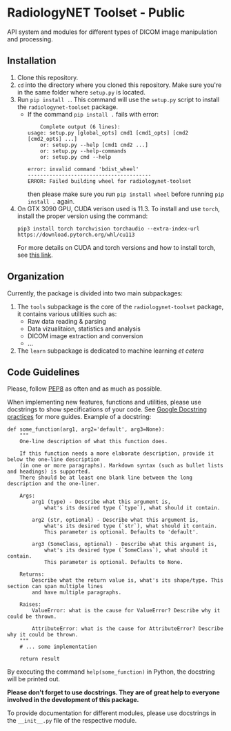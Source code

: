 # RadiologyNET Toolset - Public
API system and modules for different types of DICOM image manipulation and processing.


## Installation
1. Clone this repository.
2. `cd` into the directory where you cloned this repository. Make sure you're in the same folder where `setup.py` is located.
3. Run `pip install .`. This command will use the `setup.py` script to install the `radiologynet-toolset` package. 
    * If the command `pip install .` fails with error: 
        ```
            Complete output (6 lines):
        usage: setup.py [global_opts] cmd1 [cmd1_opts] [cmd2 [cmd2_opts] ...]
            or: setup.py --help [cmd1 cmd2 ...]
            or: setup.py --help-commands
            or: setup.py cmd --help
        
        error: invalid command 'bdist_wheel'
        ----------------------------------------
        ERROR: Failed building wheel for radiologynet-toolset
        ```
        then please make sure you run `pip install wheel` before running `pip install .` again.
4. On GTX 3090 GPU, CUDA verison used is 11.3. To install and use `torch`, install the proper version using the command:
    ```
    pip3 install torch torchvision torchaudio --extra-index-url https://download.pytorch.org/whl/cu113
    ```
    For more details on CUDA and torch versions and how to install torch, see [this link](https://pytorch.org/get-started/locally/).

## Organization
Currently, the package is divided into two main subpackages:
1. The `tools` subpackage is the core of the `radiologynet-toolset` package, it contains various utilities such as:
    * Raw data reading & parsing
    * Data vizualitaion, statistics and analysis
    * DICOM image extraction and conversion
    * ...
2. The `learn` subpackage is dedicated to machine learning *et cetera*


## Code Guidelines
Please, follow [PEP8](https://pep8.org/) as often and as much as possible.

When implementing new features, functions and utilities, please use docstrings to show specifications of your code. See [Google Docstring practices](https://google.github.io/styleguide/pyguide.html#38-comments-and-docstrings) for more guides. Example of a docstring:
```
def some_function(arg1, arg2='default', arg3=None):
    """
    One-line description of what this function does.

    If this function needs a more elaborate description, provide it below the one-line description
    (in one or more paragraphs). Markdown syntax (such as bullet lists and headings) is supported.
    There should be at least one blank line between the long description and the one-liner.

    Args:
        arg1 (type) - Describe what this argument is,
            what's its desired type (`type`), what should it contain.
        
        arg2 (str, optional) - Describe what this argument is,
            what's its desired type (`str`), what should it contain.
            This parameter is optional. Defaults to 'default'.

        arg3 (SomeClass, optional) - Describe what this argument is,
            what's its desired type (`SomeClass`), what should it contain.
            This parameter is optional. Defaults to None.

    Returns:
        Describe what the return value is, what's its shape/type. This section can span multiple lines
        and have multiple paragraphs.

    Raises:
        ValueError: what is the cause for ValueError? Describe why it could be thrown.

        AttributeError: what is the cause for AttributeError? Describe why it could be thrown.
    """
    # ... some implementation

    return result
```

By executing the command `help(some_function)` in Python, the docstring will be printed out.

**Please don't forget to use docstrings. They are of great help to everyone involved in the development of this package.**

To provide documentation for different modules, please use docstrings in the `__init__.py` file of the respective module.
